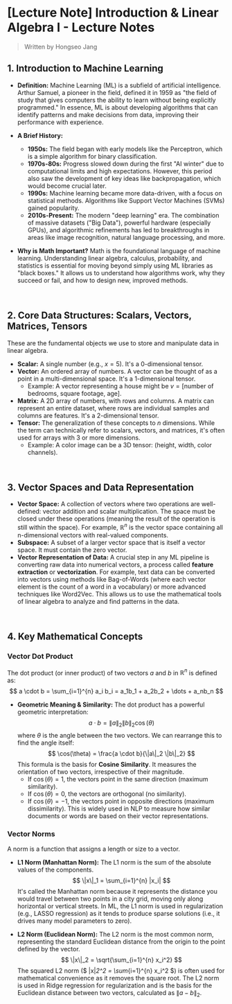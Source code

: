 # [Lecture Note] Introduction & Linear Algebra I - Lecture Notes

> Written by Hongseo Jang

## 1. Introduction to Machine Learning

* **Definition:** Machine Learning (ML) is a subfield of artificial intelligence. Arthur Samuel, a pioneer in the field, defined it in 1959 as "the field of study that gives computers the ability to learn without being explicitly programmed." In essence, ML is about developing algorithms that can identify patterns and make decisions from data, improving their performance with experience.

* **A Brief History:**
    * **1950s:** The field began with early models like the Perceptron, which is a simple algorithm for binary classification.
    * **1970s-80s:** Progress slowed down during the first "AI winter" due to computational limits and high expectations. However, this period also saw the development of key ideas like backpropagation, which would become crucial later.
    * **1990s:** Machine learning became more data-driven, with a focus on statistical methods. Algorithms like Support Vector Machines (SVMs) gained popularity.
    * **2010s-Present:** The modern "deep learning" era. The combination of massive datasets ("Big Data"), powerful hardware (especially GPUs), and algorithmic refinements has led to breakthroughs in areas like image recognition, natural language processing, and more.

* **Why is Math Important?** Math is the foundational language of machine learning. Understanding linear algebra, calculus, probability, and statistics is essential for moving beyond simply using ML libraries as "black boxes." It allows us to understand how algorithms work, why they succeed or fail, and how to design new, improved methods.

<br>

## 2. Core Data Structures: Scalars, Vectors, Matrices, Tensors

These are the fundamental objects we use to store and manipulate data in linear algebra.

* **Scalar:** A single number (e.g., $x = 5$). It's a 0-dimensional tensor.
* **Vector:** An ordered array of numbers. A vector can be thought of as a point in a multi-dimensional space. It's a 1-dimensional tensor.
    * Example: A vector representing a house might be $v = [\text{number of bedrooms, square footage, age}]$.
* **Matrix:** A 2D array of numbers, with rows and columns. A matrix can represent an entire dataset, where rows are individual samples and columns are features. It's a 2-dimensional tensor.
* **Tensor:** The generalization of these concepts to *n* dimensions. While the term can technically refer to scalars, vectors, and matrices, it's often used for arrays with 3 or more dimensions.
    * Example: A color image can be a 3D tensor: (height, width, color channels).

<br>

## 3. Vector Spaces and Data Representation

* **Vector Space:** A collection of vectors where two operations are well-defined: vector addition and scalar multiplication. The space must be closed under these operations (meaning the result of the operation is still within the space). For example, $\mathbb{R}^n$ is the vector space containing all n-dimensional vectors with real-valued components.
* **Subspace:** A subset of a larger vector space that is itself a vector space. It must contain the zero vector.
* **Vector Representation of Data:** A crucial step in any ML pipeline is converting raw data into numerical vectors, a process called **feature extraction** or **vectorization**. For example, text data can be converted into vectors using methods like Bag-of-Words (where each vector element is the count of a word in a vocabulary) or more advanced techniques like Word2Vec. This allows us to use the mathematical tools of linear algebra to analyze and find patterns in the data.

<br>

## 4. Key Mathematical Concepts

### Vector Dot Product

The dot product (or inner product) of two vectors $a$ and $b$ in $\mathbb{R}^n$ is defined as:
$$
a \cdot b = \sum_{i=1}^{n} a_i b_i = a_1b_1 + a_2b_2 + \dots + a_nb_n
$$

* **Geometric Meaning & Similarity:** The dot product has a powerful geometric interpretation:
    $$
    a \cdot b = \|a\|_2 \|b\|_2 \cos(\theta)
    $$
    where $\theta$ is the angle between the two vectors. We can rearrange this to find the angle itself:
    $$
    \cos(\theta) = \frac{a \cdot b}{\|a\|_2 \|b\|_2}
    $$
    This formula is the basis for **Cosine Similarity**. It measures the orientation of two vectors, irrespective of their magnitude.
    * If $\cos(\theta) = 1$, the vectors point in the same direction (maximum similarity).
    * If $\cos(\theta) = 0$, the vectors are orthogonal (no similarity).
    * If $\cos(\theta) = -1$, the vectors point in opposite directions (maximum dissimilarity).
    This is widely used in NLP to measure how similar documents or words are based on their vector representations.

### Vector Norms

A norm is a function that assigns a length or size to a vector.

* **L1 Norm (Manhattan Norm):**
    The L1 norm is the sum of the absolute values of the components.
    $$
    \|x\|_1 = \sum_{i=1}^{n} |x_i|
    $$
    It's called the Manhattan norm because it represents the distance you would travel between two points in a city grid, moving only along horizontal or vertical streets. In ML, the L1 norm is used in regularization (e.g., LASSO regression) as it tends to produce sparse solutions (i.e., it drives many model parameters to zero).

* **L2 Norm (Euclidean Norm):**
    The L2 norm is the most common norm, representing the standard Euclidean distance from the origin to the point defined by the vector.
    $$
    \|x\|_2 = \sqrt{\sum_{i=1}^{n} x_i^2}
    $$
    The squared L2 norm ($ \|x\|_2^2 = \sum_{i=1}^{n} x_i^2 $) is often used for mathematical convenience as it removes the square root. The L2 norm is used in Ridge regression for regularization and is the basis for the Euclidean distance between two vectors, calculated as $\|a - b\|_2$.